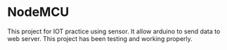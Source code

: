 # NodeMCU
This project for IOT practice using sensor. It allow arduino to send data to web server. This project has been testing and working properly.
